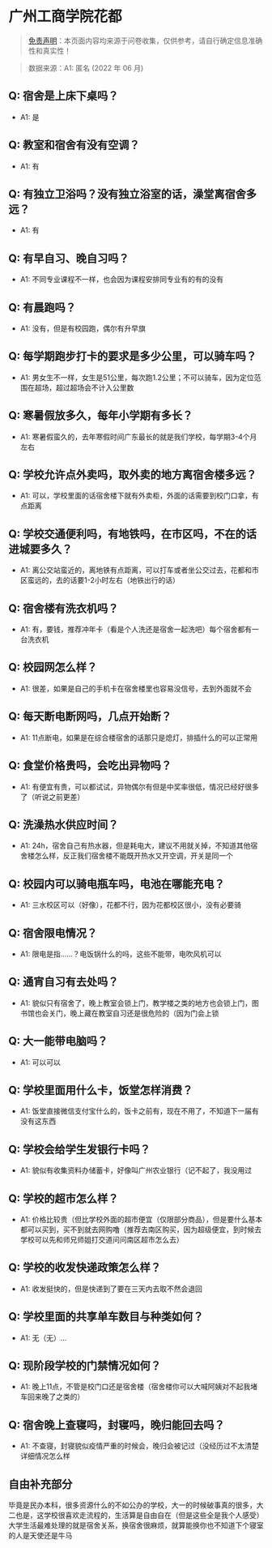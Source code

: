 # 广州工商学院花都

> [免责声明](https://colleges.chat/#_3)：本页面内容均来源于问卷收集，仅供参考，请自行确定信息准确性和真实性！

> 数据来源：A1: 匿名 (2022 年 06 月)

## Q: 宿舍是上床下桌吗？

- A1: 是

## Q: 教室和宿舍有没有空调？

- A1: 有

## Q: 有独立卫浴吗？没有独立浴室的话，澡堂离宿舍多远？

- A1: 有

## Q: 有早自习、晚自习吗？

- A1: 不同专业课程不一样，也会因为课程安排同专业有的有的没有

## Q: 有晨跑吗？

- A1: 没有，但是有校园跑，偶尔有升早旗

## Q: 每学期跑步打卡的要求是多少公里，可以骑车吗？

- A1: 男女生不一样，女生是51公里，每次跑1.2公里；不可以骑车，因为定位范围在超场，超过超场会不计入公里数

## Q: 寒暑假放多久，每年小学期有多长？

- A1: 寒暑假蛮久的，去年寒假时间广东最长的就是我们学校，每学期3-4个月左右

## Q: 学校允许点外卖吗，取外卖的地方离宿舍楼多远？

- A1: 可以，学校里面的话宿舍楼下就有外卖柜，外面的话需要到校门口拿，有点距离

## Q: 学校交通便利吗，有地铁吗，在市区吗，不在的话进城要多久？

- A1: 离公交站蛮近的，离地铁有点距离，可以打车或者坐公交过去，花都和市区蛮远的，去的话要1-2小时左右（地铁出行的话）

## Q: 宿舍楼有洗衣机吗？

- A1: 有，要钱，推荐冲年卡（看是个人洗还是宿舍一起洗吧）每个宿舍都有一台洗衣机

## Q: 校园网怎么样？

- A1: 很差，如果是自己的手机卡在宿舍楼里也容易没信号，去到外面就不会

## Q: 每天断电断网吗，几点开始断？

- A1: 11点断电，如果是在综合楼宿舍的话那只是熄灯，排插什么的可以正常用

## Q: 食堂价格贵吗，会吃出异物吗？

- A1: 有便宜有贵，可以都试试，异物偶尔有但是中奖率很低，情况已经好很多了（听说之前更差）

## Q: 洗澡热水供应时间？

- A1: 24h，宿舍自己有热水器，但是耗电大，建议不用就关掉，不知道其他宿舍楼怎么样，反正我们宿舍楼不能既开热水又开空调，开关是同一个

## Q: 校园内可以骑电瓶车吗，电池在哪能充电？

- A1: 三水校区可以（好像），花都不行，因为花都校区很小，没有必要骑

## Q: 宿舍限电情况？

- A1: 限电是指……？电饭锅什么的吗，这些不能带，电吹风机可以

## Q: 通宵自习有去处吗？

- A1: 貌似只有宿舍了，晚上教室会锁上门，教学楼之类的地方也会锁上门，图书馆也会关门，晚上藏在教室自习还是很危险的（因为门会上锁

## Q: 大一能带电脑吗？

- A1: 可以可以

## Q: 学校里面用什么卡，饭堂怎样消费？

- A1: 饭堂直接微信支付宝什么的，饭卡之前有，现在不用了，不知道下一届有没有这东西

## Q: 学校会给学生发银行卡吗？

- A1: 貌似有收集资料办储蓄卡，好像叫广州农业银行（记不起了，我没用过

## Q: 学校的超市怎么样？

- A1: 价格比较贵（但比学校外面的超市便宜（仅限部分商品），但是要什么基本都可以买到，买不到就去网购噜（推荐去南区购买，因为超级便宜，到时候去学校可以先和师兄师姐打交道问问南区超市怎么去）

## Q: 学校的收发快递政策怎么样？

- A1: 收发挺快的，但是快递到了要在三天内去取不然会退回

## Q: 学校里面的共享单车数目与种类如何？

- A1: 无（无）…

## Q: 现阶段学校的门禁情况如何？

- A1: 晚上11点，不管是校门口还是宿舍楼（宿舍楼你可以大喊阿姨对不起我堵车回来晚了之类的）

## Q: 宿舍晚上查寝吗，封寝吗，晚归能回去吗？

- A1: 不查寝，封寝貌似疫情严重的时候会，晚归会被记过（没经历过不太清楚详细情况怎么样

## 自由补充部分

毕竟是民办本科，很多资源什么的不如公办的学校，大一的时候破事真的很多，大二也是，这学校很喜欢走流程的，生活算是自由自在（但是这些全是我个人感受）大学生活最难处理的就是宿舍关系，换宿舍很麻烦，就算能换你也不知道下个寝室的人是天使还是牛马